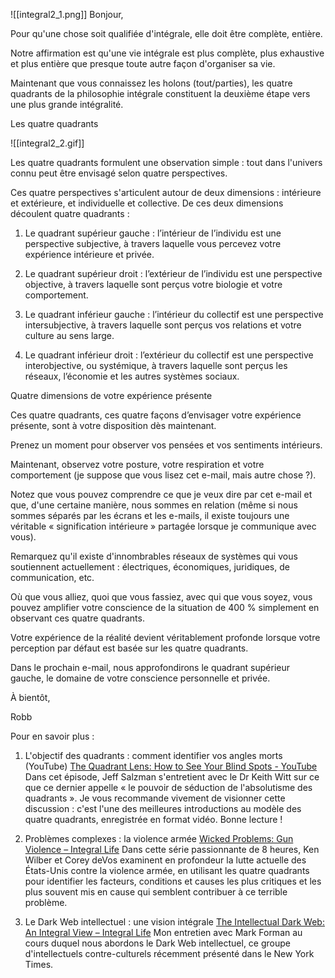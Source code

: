 
![[integral2_1.png]]
Bonjour,

Pour qu'une chose soit qualifiée d'intégrale, elle doit être complète, entière.

Notre affirmation est qu'une vie intégrale est plus complète, plus exhaustive et plus entière que presque toute autre façon d'organiser sa vie.

Maintenant que vous connaissez les holons (tout/parties), les quatre quadrants de la philosophie intégrale constituent la deuxième étape vers une plus grande intégralité.

Les quatre quadrants

![[integral2_2.gif]]

Les quatre quadrants formulent une observation simple : tout dans l'univers connu peut être envisagé selon quatre perspectives.

Ces quatre perspectives s'articulent autour de deux dimensions : intérieure et extérieure, et individuelle et collective. De ces deux dimensions découlent quatre quadrants :

1. Le quadrant supérieur gauche : l’intérieur de l’individu est une perspective subjective, à travers laquelle vous percevez votre expérience intérieure et privée.

2. Le quadrant supérieur droit : l’extérieur de l’individu est une perspective objective, à travers laquelle sont perçus votre biologie et votre comportement.

3. Le quadrant inférieur gauche : l’intérieur du collectif est une perspective intersubjective, à travers laquelle sont perçus vos relations et votre culture au sens large.

4. Le quadrant inférieur droit : l’extérieur du collectif est une perspective interobjective, ou systémique, à travers laquelle sont perçus les réseaux, l’économie et les autres systèmes sociaux.

Quatre dimensions de votre expérience présente

Ces quatre quadrants, ces quatre façons d’envisager votre expérience présente, sont à votre disposition dès maintenant.

Prenez un moment pour observer vos pensées et vos sentiments intérieurs.

Maintenant, observez votre posture, votre respiration et votre comportement (je suppose que vous lisez cet e-mail, mais autre chose ?).

Notez que vous pouvez comprendre ce que je veux dire par cet e-mail et que, d'une certaine manière, nous sommes en relation (même si nous sommes séparés par les écrans et les e-mails, il existe toujours une véritable « signification intérieure » ​​partagée lorsque je communique avec vous).

Remarquez qu'il existe d'innombrables réseaux de systèmes qui vous soutiennent actuellement : électriques, économiques, juridiques, de communication, etc.

Où que vous alliez, quoi que vous fassiez, avec qui que vous soyez, vous pouvez amplifier votre conscience de la situation de 400 % simplement en observant ces quatre quadrants.

Votre expérience de la réalité devient véritablement profonde lorsque votre perception par défaut est basée sur les quatre quadrants.

Dans le prochain e-mail, nous approfondirons le quadrant supérieur gauche, le domaine de votre conscience personnelle et privée.

À bientôt,

Robb

Pour en savoir plus :

1. L'objectif des quadrants : comment identifier vos angles morts (YouTube) [The Quadrant Lens: How to See Your Blind Spots - YouTube](https://integrallife.us14.list-manage.com/track/click?u=a5c598fc4dd1ba5f76945fdc6&id=6b83186857&e=260ca26db4)
Dans cet épisode, Jeff Salzman s'entretient avec le Dr Keith Witt sur ce que ce dernier appelle « le pouvoir de séduction de l'absolutisme des quadrants ». Je vous recommande vivement de visionner cette discussion : c'est l'une des meilleures introductions au modèle des quatre quadrants, enregistrée en format vidéo. Bonne lecture !

2. Problèmes complexes : la violence armée [Wicked Problems: Gun Violence – Integral Life](https://integrallife.us14.list-manage.com/track/click?u=a5c598fc4dd1ba5f76945fdc6&id=ffd7fd7eea&e=260ca26db4)
Dans cette série passionnante de 8 heures, Ken Wilber et Corey deVos examinent en profondeur la lutte actuelle des États-Unis contre la violence armée, en utilisant les quatre quadrants pour identifier les facteurs, conditions et causes les plus critiques et les plus souvent mis en cause qui semblent contribuer à ce terrible problème.

3. Le Dark Web intellectuel : une vision intégrale [The Intellectual Dark Web: An Integral View – Integral Life](https://integrallife.us14.list-manage.com/track/click?u=a5c598fc4dd1ba5f76945fdc6&id=0f5b183fe3&e=260ca26db4)
Mon entretien avec Mark Forman au cours duquel nous abordons le Dark Web intellectuel, ce groupe d'intellectuels contre-culturels récemment présenté dans le New York Times.